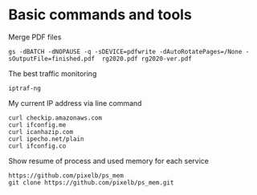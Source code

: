 # Basic commands and tools

Merge PDF files
```
gs -dBATCH -dNOPAUSE -q -sDEVICE=pdfwrite -dAutoRotatePages=/None -sOutputFile=finished.pdf  rg2020.pdf rg2020-ver.pdf 
```

The best traffic monitoring
```
iptraf-ng
```

My current IP address via line command
```
curl checkip.amazonaws.com
curl ifconfig.me
curl icanhazip.com
curl ipecho.net/plain
curl ifconfig.co
```

Show resume of process and used memory for each service
```
https://github.com/pixelb/ps_mem
git clone https://github.com/pixelb/ps_mem.git
```
